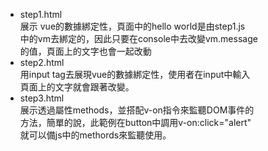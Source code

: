 - step1.html
<br>展示 vue的數據綁定性，頁面中的hello world是由step1.js
<br>中的vm去綁定的，因此只要在console中去改變vm.message<br>的值，頁面上的文字也會一起改動
- step2.html
<br>用input tag去展現vue的數據綁定性，使用者在input中輸入
<br>頁面上的文字就會跟著改變。
- step3.html
<br>展示透過屬性methods，並搭配v-on指令來監聽DOM事件的
<br>方法，簡單的說，此範例在button中調用v-on:click="alert"<br>就可以備js中的methords來監聽使用。